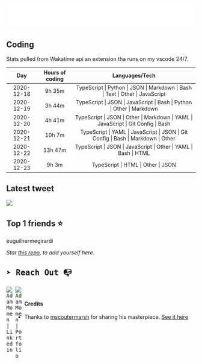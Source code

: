 
![test image size](/assets/welcome_message.gif)

## Coding
Stats pulled from Wakatime api an extension tha runs on my vscode 24/7.

|Day|Hours of coding|Languages/Tech|
|:-:|:-:|:-:|
|2020-12-18|9h 35m|TypeScript &#124; Python &#124; JSON &#124; Markdown &#124; Bash &#124; Text &#124; Other &#124; JavaScript|
|2020-12-19|3h 44m|TypeScript &#124; JSON &#124; JavaScript &#124; Bash &#124; Python &#124; Other &#124; Markdown|
|2020-12-20|4h 41m|TypeScript &#124; JSON &#124; Other &#124; Markdown &#124; YAML &#124; JavaScript &#124; Git Config &#124; Bash|
|2020-12-21|10h 7m|TypeScript &#124; YAML &#124; JavaScript &#124; JSON &#124; Git Config &#124; Bash &#124; Markdown &#124; Other|
|2020-12-22|13h 47m|TypeScript &#124; JSON &#124; JavaScript &#124; Other &#124; YAML &#124; Bash &#124; HTML|
|2020-12-23|9h 3m|TypeScript &#124; HTML &#124; Other &#124; JSON|

## Latest tweet
[<img src="<tweet-image-url>" width="400">](https://twitter.com/adammomen8/status/1316739109638090754)

## Top 1 friends ⭐️
euguilhermegirardi

*Star [this repo](https://github.com/AdamMomen/AdamMomen), to add yourself here.*


<samp>

## ➤ Reach Out :mailbox_with_no_mail:

>
  <a href="https://www.linkedin.com/in/adam-momen-99596275/">
     <img align="left" alt="Adam Momen | Linkedin" width="24px" src="./assets/Linkedin.svg" />
   </a>

   <a href="https://adammomen.com/">
     <img align="left" alt="Adam Momen | Portfolio" width="24px" src="./assets/web.svg" />
   </a>

</samp>

<br>

#### Credits
* Thanks to [mscoutermarsh](https://github.com/mscoutermarsh) for sharing his masterpiece. [See it here](https://github.com/mscoutermarsh/mscoutermarsh)